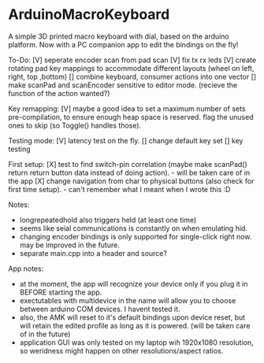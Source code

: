 # ArduinoMacroKeyboard
A simple 3D printed macro keyboard with dial, based on the arduino platform.
Now with a PC companion app to edit the bindings on the fly!

To-Do:
    [V] seperate encoder scan from pad scan
    [V] fix tx rx leds
    [V] create rotating pad key mappings to accommodate different layouts (wheel on left, right, top ,bottom)
    [] combine keyboard, consumer actions into one vector
    [] make scanPad and scanEncoder sensitive to editor mode. (recieve the function of the action wanted?)

Key remapping:
    [V] maybe a good idea to set a maximum number of sets pre-compilation, to ensure enough heap space is reserved. flag the unused ones to skip (so Toggle() handles those).

Testing mode:
        [V] latency test on the fly.
        [] change default key set
        []  key testing


First setup:
        [X] test to find switch-pin correlation (maybe make scanPad() return return button data instead of doing action). - will be taken care of in the app
        [X] change navigation from char to physical buttons (also check for first time setup). - can't remember what I meant when I wrote this :D

Notes:
- longrepeatedhold also triggers held (at least one time)
- seems like seial communications is constantly on when emulating hid.
- changing encoder bindings is only supported for single-click right now. may be improved in the future.
- separate main.cpp into a header and source?

App notes:
- at the moment, the app will recognize your device only if you plug it in BEFORE starting the app.
- exectutables with multidevice in the name will allow you to choose between arduino COM devices. I havent tested it.
- also, the AMK will reset to it's default bindings upon device reset, but will retain the edited profile as long as it is powered. (will be taken care of in the future)
- application GUI was only tested on my laptop wih 1920x1080 resolution, so weridness might happen on other resolutions/aspect ratios.
